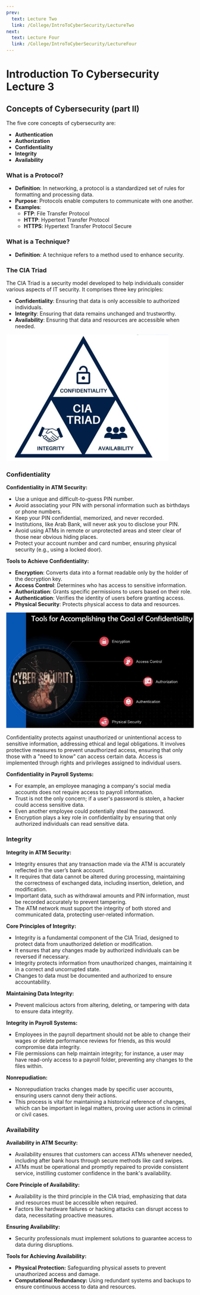 ```yaml
---
prev:
  text: Lecture Two
  link: /College/IntroToCyberSecurity/LectureTwo
next:
  text: Lecture Four
  link: /College/IntroToCyberSecurity/LectureFour
---
```


# Introduction To Cybersecurity Lecture 3

## Concepts of Cybersecurity (part II)

The five core concepts of cybersecurity are:

- **Authentication**
- **Authorization**
- **Confidentiality**
- **Integrity**
- **Availability**

### What is a Protocol?

- **Definition**: In networking, a protocol is a standardized set of rules for formatting and processing data.
- **Purpose**: Protocols enable computers to communicate with one another.
- **Examples**:
  - **FTP**: File Transfer Protocol
  - **HTTP**: Hypertext Transfer Protocol
  - **HTTPS**: Hypertext Transfer Protocol Secure

### What is a Technique?

- **Definition**: A technique refers to a method used to enhance security.

### The CIA Triad

The CIA Triad is a security model developed to help individuals consider various aspects of IT security. It comprises three key principles:

- **Confidentiality**: Ensuring that data is only accessible to authorized individuals.
- **Integrity**: Ensuring that data remains unchanged and trustworthy.
- **Availability**: Ensuring that data and resources are accessible when needed.

![](../imgs/figure2.png)
### Confidentiality

**Confidentiality in ATM Security:**

- Use a unique and difficult-to-guess PIN number.
- Avoid associating your PIN with personal information such as birthdays or phone numbers.
- Keep your PIN confidential, memorized, and never recorded.
- Institutions, like Arab Bank, will never ask you to disclose your PIN.
- Avoid using ATMs in remote or unprotected areas and steer clear of those near obvious hiding places.
- Protect your account number and card number, ensuring physical security (e.g., using a locked door).

**Tools to Achieve Confidentiality:**

- **Encryption**: Converts data into a format readable only by the holder of the decryption key.
- **Access Control**: Determines who has access to sensitive information.
- **Authorization**: Grants specific permissions to users based on their role.
- **Authentication**: Verifies the identity of users before granting access.
- **Physical Security**: Protects physical access to data and resources.

![](../imgs/figure3.png)

Confidentiality protects against unauthorized or unintentional access to sensitive information, addressing ethical and legal obligations. It involves protective measures to prevent unauthorized access, ensuring that only those with a "need to know" can access certain data. Access is implemented through rights and privileges assigned to individual users.

**Confidentiality in Payroll Systems:**

- For example, an employee managing a company's social media accounts does not require access to payroll information.
- Trust is not the only concern; if a user's password is stolen, a hacker could access sensitive data.
- Even another employee could potentially steal the password.
- Encryption plays a key role in confidentiality by ensuring that only authorized individuals can read sensitive data.

### Integrity

**Integrity in ATM Security:**

- Integrity ensures that any transaction made via the ATM is accurately reflected in the user’s bank account.
- It requires that data cannot be altered during processing, maintaining the correctness of exchanged data, including insertion, deletion, and modification.
- Important data, such as withdrawal amounts and PIN information, must be recorded accurately to prevent tampering.
- The ATM network must support the integrity of both stored and communicated data, protecting user-related information.

**Core Principles of Integrity:**

- Integrity is a fundamental component of the CIA Triad, designed to protect data from unauthorized deletion or modification.
- It ensures that any changes made by authorized individuals can be reversed if necessary.
- Integrity protects information from unauthorized changes, maintaining it in a correct and uncorrupted state.
- Changes to data must be documented and authorized to ensure accountability.

**Maintaining Data Integrity:**

- Prevent malicious actors from altering, deleting, or tampering with data to ensure data integrity.

**Integrity in Payroll Systems:**

- Employees in the payroll department should not be able to change their wages or delete performance reviews for friends, as this would compromise data integrity.
- File permissions can help maintain integrity; for instance, a user may have read-only access to a payroll folder, preventing any changes to the files within.

**Nonrepudiation:**

- Nonrepudiation tracks changes made by specific user accounts, ensuring users cannot deny their actions.
- This process is vital for maintaining a historical reference of changes, which can be important in legal matters, proving user actions in criminal or civil cases.

### Availability

**Availability in ATM Security:**

- Availability ensures that customers can access ATMs whenever needed, including after bank hours through secure methods like card swipes.
- ATMs must be operational and promptly repaired to provide consistent service, instilling customer confidence in the bank's availability.

**Core Principle of Availability:**

- Availability is the third principle in the CIA triad, emphasizing that data and resources must be accessible when required.
- Factors like hardware failures or hacking attacks can disrupt access to data, necessitating proactive measures.

**Ensuring Availability:**

- Security professionals must implement solutions to guarantee access to data during disruptions.

**Tools for Achieving Availability:**

- **Physical Protection:** Safeguarding physical assets to prevent unauthorized access and damage.
- **Computational Redundancy:** Using redundant systems and backups to ensure continuous access to data and resources.
